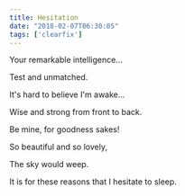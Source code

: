 ```yaml
---
title: Hesitation
date: "2018-02-07T06:30:05"
tags: ['clearfix']
---
```


Your remarkable intelligence...

Test and unmatched.

It's hard to believe I'm awake...

Wise and strong from front to back.

Be mine, for goodness sakes!

So beautiful and so lovely,

The sky would weep.

It is for these reasons that I hesitate to sleep.

